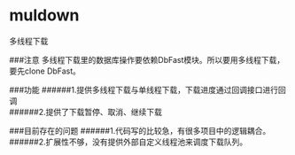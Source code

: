 # muldown
多线程下载

###注意
多线程下载里的数据库操作要依赖DbFast模块。所以要用多线程下载，要先clone DbFast。

###功能
######1.提供多线程下载与单线程下载，下载进度通过回调接口进行回调<br>
######2.提供了下载暂停、取消、继续下载

###目前存在的问题
######1.代码写的比较急，有很多项目中的逻辑耦合。
######2.扩展性不够，没有提供外部自定义线程池来调度下载队列。
